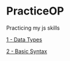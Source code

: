 # PracticeOP
 
Practicing my js skills

[1 - Data Types](https://github.com/xpadx1/PracticeOP/tree/main/1%20-%20Data%20types)

[2 - Basic Syntax](https://github.com/xpadx1/PracticeOP/tree/main/2%20-%20Basic%20Syntax)
